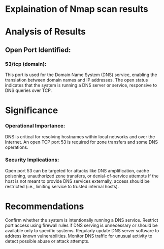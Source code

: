 # Explaination of Nmap scan results

# Analysis of Results
## Open Port Identified:

### 53/tcp (domain):
This port is used for the Domain Name System (DNS) service, enabling the translation between domain names and IP addresses. The open status indicates that the system is running a DNS server or service, responsive to DNS queries over TCP.​

# Significance
### Operational Importance:
DNS is critical for resolving hostnames within local networks and over the Internet.
An open TCP port 53 is required for zone transfers and some DNS operations.

### Security Implications:
Open port 53 can be targeted for attacks like DNS amplification, cache poisoning, unauthorized zone transfers, or denial-of-service attempts
If the host is not meant to provide DNS services externally, access should be restricted (i.e., limiting service to trusted internal hosts).​

# Recommendations
Confirm whether the system is intentionally running a DNS service.
Restrict port access using firewall rules if DNS serving is unnecessary or should be available only to specific systems.
Regularly update DNS server software to address known vulnerabilities.
Monitor DNS traffic for unusual activity to detect possible abuse or attack attempts.
